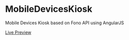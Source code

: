 # MobileDevicesKiosk
Mobile Devices Kiosk based on Fono API using AngularJS

[Live Preview](https://gregorlaan.github.io/MobileDevicesKiosk/)
